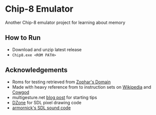 # Chip-8 Emulator

Another Chip-8 emulator project for learning about memory

## How to Run
  - Download and unzip latest release
  - `Chip8.exe <ROM PATH>`

## Acknowledgements
  - Roms for testing retrieved from [Zophar's Domain](https://www.zophar.net/pdroms/chip8/chip-8-games-pack.html)
  - Made with heavy reference from to instruction sets on [Wikipedia](https://en.wikipedia.org/wiki/CHIP-8) and [Cowgod](http://devernay.free.fr/hacks/chip8/C8TECH10.HTM)
  - multigesture.net [blog post](http://www.multigesture.net/articles/how-to-write-an-emulator-chip-8-interpreter/) for starting tips
  - [DZone](https://dzone.com/articles/sdl2-pixel-drawing) for SDL pixel drawing code
  - [armornick's SDL sound code](https://gist.github.com/armornick/3447121)